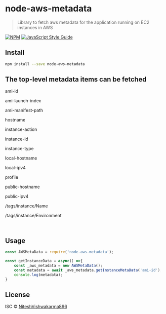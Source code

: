 # node-aws-metadata

> Library to fetch aws metadata for the application running on EC2 instances in AWS

[![NPM](https://img.shields.io/npm/v/node-aws-metadata.svg)](https://www.npmjs.com/package/node-aws-metadata) [![JavaScript Style Guide](https://img.shields.io/badge/code_style-standard-brightgreen.svg)](https://standardjs.com)

## Install

```bash
npm install --save node-aws-metadata
```
## The top-level metadata items can be fetched
<p>ami-id</p>
<p>ami-launch-index</p>
<p>ami-manifest-path</p>
<p>hostname</p>
<p>instance-action</p>
<p>instance-id</p>
<p>instance-type</p>
<p>local-hostname</p>
<p>local-ipv4</p>
<p>profile</p>
<p>public-hostname</p>
<p>public-ipv4</p>
<p>/tags/instance/Name</p>
<p>/tags/instance/Environment</p>
<br/>

## Usage

```jsx
const AWSMetaData = require('node-aws-metadata');

const getInstanceData = async() =>{
    const _aws_metadata = new AWSMetaData();
    const metadata = await _aws_metadata.getInstanceMetaData('ami-id');
    console.log(metadata);
}

```

## License

ISC © [NiteshVishwakarma896](https://github.com/NiteshVishwakarma896)